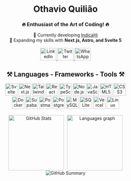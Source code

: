 <h1 align="center">Othavio Quilião</h1>

<h3 align="center">🔥 Enthusiast of the Art of Coding! 🔥</h3>

<div align="center">
  🔭 Currently developing <a href="https://github.com/othavioquiliao/IndicaHi">IndicaHi</a><br />
  🌱 Expanding my skills with <strong>Next.js, Astro, and Svelte 5</strong>
</div>
<br />
<div align="center">
  <a href="https://www.linkedin.com/in/othavioquiliao/" target="_blank">
    <img
      src="https://raw.githubusercontent.com/maurodesouza/profile-readme-generator/master/src/assets/icons/social/linkedin/default.svg"
      width="52"
      height="40"
      alt="LinkedIn logo"
    />
  </a>
  <a href="https://x.com/QuiliaoDev" target="_blank">
    <img
      src="https://raw.githubusercontent.com/maurodesouza/profile-readme-generator/master/src/assets/icons/social/twitter/default.svg"
      width="52"
      height="40"
      alt="Twitter logo"
    />
  </a>
  <a
    href="https://wa.me/5551996474579?text=Hi%2C%20I%20saw%20your%20LinkedIn%20profile%2C%20how%20are%20you%3F"
    target="_blank"
  >
    <img
      src="https://raw.githubusercontent.com/maurodesouza/profile-readme-generator/master/src/assets/icons/social/whatsapp/default.svg"
      width="52"
      height="40"
      alt="WhatsApp logo"
    />
  </a>
</div>

<h2 align="center">⚒️ Languages - Frameworks - Tools ⚒️</h2>
<div align="center">
  <img
    src="https://skillicons.dev/icons?i=svelte"
    height="40"
    alt="Svelte logo"
  />
  <img
    src="https://skillicons.dev/icons?i=nextjs"
    height="40"
    alt="Next.js logo"
  />
  <img
    src="https://skillicons.dev/icons?i=tailwind"
    height="40"
    alt="Tailwind CSS logo"
  />
  <img
    src="https://skillicons.dev/icons?i=react"
    height="40"
    alt="React logo"
  />
  <img
    src="https://skillicons.dev/icons?i=ts"
    height="40"
    alt="TypeScript logo"
  />
  <img
    src="https://skillicons.dev/icons?i=nodejs"
    height="40"
    alt="Node.js logo"
  />
  <img
    src="https://skillicons.dev/icons?i=js"
    height="40"
    alt="JavaScript logo"
  />
  <img src="https://skillicons.dev/icons?i=html" height="40" alt="HTML5 logo" />
  <img src="https://skillicons.dev/icons?i=css" height="40" alt="CSS3 logo" />
</div>
<div align="center">
  <img
    src="https://skillicons.dev/icons?i=docker"
    height="40"
    alt="Docker logo"
  />
  <img
    src="https://skillicons.dev/icons?i=supabase"
    height="40"
    alt="Supabase logo"
  />
  <img
    src="https://skillicons.dev/icons?i=postman"
    height="40"
    alt="Postman logo"
  />
  <img
    src="https://skillicons.dev/icons?i=postgres"
    height="40"
    alt="PostgreSQL logo"
  />
  <img
    src="https://skillicons.dev/icons?i=mysql"
    height="40"
    alt="MySQL logo"
  />
  <img
    src="https://skillicons.dev/icons?i=sqlite"
    height="40"
    alt="SQLite logo"
  />
  <img
    src="https://skillicons.dev/icons?i=vercel"
    height="40"
    alt="Vercel logo"
  />
  <img
    src="https://skillicons.dev/icons?i=linux"
    height="40"
    alt="Linux logo"
  />
</div>

<br />

<div align="center" style="display: flex; justify-content: center; gap: 10px;">
  <img
    src="http://github-profile-summary-cards.vercel.app/api/cards/stats?username=othavioquiliao&theme=tokyonight"
    height="180"
    style="object-fit: cover;"
    alt="GitHub Stats"
  />
  <img
    src="https://github-readme-stats.vercel.app/api/top-langs?username=othavioquiliao&locale=pt-br&hide_title=true&layout=compact&card_width=320&langs_count=6&theme=tokyonight&hide_border=true"
    height="180"
    style="object-fit: cover;"
    alt="Languages graph"
  />
</div>
<div align="center">
  <img
    src="http://github-profile-summary-cards.vercel.app/api/cards/profile-details?username=othavioquiliao&theme=tokyonight"
    alt="GitHub Summary"
  />
</div>
<!-- <div align="center">
  <img
    alt="Snake eating my contributions"
    src="https://raw.githubusercontent.com/salesp07/salesp07/output/github-contribution-grid-snake.svg"
  />
</div> -->
